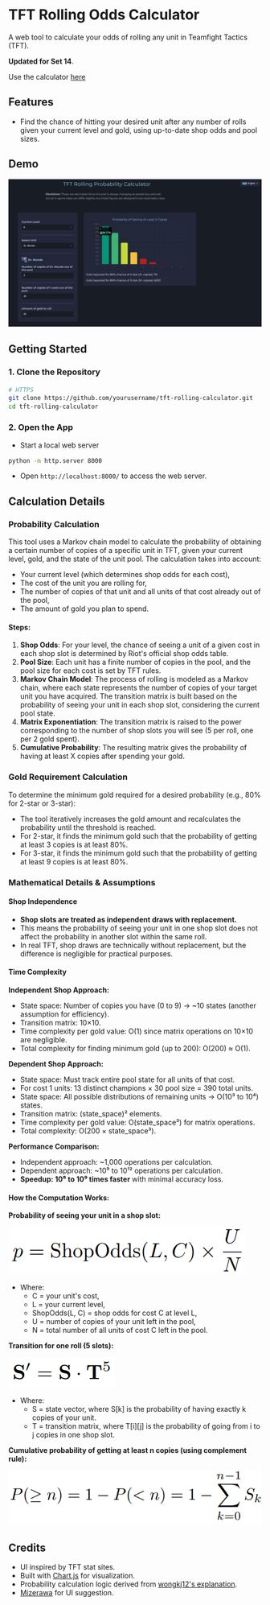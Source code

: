 # TFT Rolling Odds Calculator

A web tool to calculate your odds of rolling any unit in Teamfight Tactics (TFT).

**Updated for Set 14**.

Use the calculator [here](https://henryvu27.github.io/TFT-Rolling-Calculator/)

## Features
- Find the chance of hitting your desired unit after any number of rolls given your current level and gold, using up-to-date shop odds and pool sizes.

## Demo
![Screenshot](screenshot.png)

## Getting Started

### 1. Clone the Repository
```bash
# HTTPS
git clone https://github.com/yourusername/tft-rolling-calculator.git
cd tft-rolling-calculator
```

### 2. Open the App
- Start a local web server
```bash
python -m http.server 8000
```
- Open `http://localhost:8000/` to access the web server.
  
## Calculation Details

### Probability Calculation
This tool uses a Markov chain model to calculate the probability of obtaining a certain number of copies of a specific unit in TFT, given your current level, gold, and the state of the unit pool. The calculation takes into account:
- Your current level (which determines shop odds for each cost),
- The cost of the unit you are rolling for,
- The number of copies of that unit and all units of that cost already out of the pool,
- The amount of gold you plan to spend.

#### Steps:
1. **Shop Odds**: For your level, the chance of seeing a unit of a given cost in each shop slot is determined by Riot's official shop odds table.
2. **Pool Size**: Each unit has a finite number of copies in the pool, and the pool size for each cost is set by TFT rules.
3. **Markov Chain Model**: The process of rolling is modeled as a Markov chain, where each state represents the number of copies of your target unit you have acquired. The transition matrix is built based on the probability of seeing your unit in each shop slot, considering the current pool state.
4. **Matrix Exponentiation**: The transition matrix is raised to the power corresponding to the number of shop slots you will see (5 per roll, one per 2 gold spent).
5. **Cumulative Probability**: The resulting matrix gives the probability of having at least X copies after spending your gold.

### Gold Requirement Calculation
To determine the minimum gold required for a desired probability (e.g., 80% for 2-star or 3-star):
- The tool iteratively increases the gold amount and recalculates the probability until the threshold is reached.
- For 2-star, it finds the minimum gold such that the probability of getting at least 3 copies is at least 80%.
- For 3-star, it finds the minimum gold such that the probability of getting at least 9 copies is at least 80%.

### Mathematical Details & Assumptions

#### Shop Independence
- **Shop slots are treated as independent draws with replacement.**
- This means the probability of seeing your unit in one shop slot does not affect the probability in another slot within the same roll.
- In real TFT, shop draws are technically without replacement, but the difference is negligible for practical purposes.

#### Time Complexity

**Independent Shop Approach:**
- State space: Number of copies you have (0 to 9) → ~10 states (another assumption for efficiency).
- Transition matrix: 10×10.
- Time complexity per gold value: O(1) since matrix operations on 10×10 are negligible.
- Total complexity for finding minimum gold (up to 200): O(200) ≈ O(1).

**Dependent Shop Approach:**
- State space: Must track entire pool state for all units of that cost.
- For cost 1 units: 13 distinct champions × 30 pool size = 390 total units.
- State space: All possible distributions of remaining units → O(10³ to 10⁴) states.
- Transition matrix: (state_space)² elements.
- Time complexity per gold value: O(state_space³) for matrix operations.
- Total complexity: O(200 × state_space³).

**Performance Comparison:**
- Independent approach: ~1,000 operations per calculation.
- Dependent approach: ~10⁹ to 10¹² operations per calculation.
- **Speedup: 10⁶ to 10⁹ times faster** with minimal accuracy loss.

#### How the Computation Works:

**Probability of seeing your unit in a shop slot:**

![Equation 1: Probability p](equations/eq1.png)
- Where:
  - C = your unit's cost,
  - L = your current level,
  - ShopOdds(L, C) = shop odds for cost C at level L,
  - U = number of copies of your unit left in the pool,
  - N = total number of all units of cost C left in the pool.

**Transition for one roll (5 slots):**

![Equation 2: State transition](equations/eq2.png)
- Where:
    - S = state vector, where S[k] is the probability of having exactly k copies of your unit.
    - T = transition matrix, where T[i][j] is the probability of going from i to j copies in one shop slot.

**Cumulative probability of getting at least n copies (using complement rule):**

![Equation 3: Cumulative probability](equations/eq3.png)

## Credits
- UI inspired by TFT stat sites.
- Built with [Chart.js](https://www.chartjs.org/) for visualization.
- Probability calculation logic derived from [wongkj12's explanation](https://github.com/wongkj12).
- [Mizerawa](https://www.reddit.com/user/Mizerawa/) for UI suggestion.
